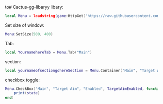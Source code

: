 to# Cactus-gg-libaryy
libary:

```lua
local Menu = loadstring(game:HttpGet("https://raw.githubusercontent.com/khenn791/library/refs/heads/main/cuh.txt",true))()
```



Set size of window:
```lua
Menu:SetSize(500, 400)
```
Tab:
```lua
local YournamehereTab = Menu.Tab("Main")
```
section:
```lua
local yournameofsectiongohereSection = Menu.Container("Main", "Target Aim", "Left"
```

checkbox toggle:
```lua
Menu.CheckBox("Main", "Target Aim", "Enabled", TargetAimEnabled, function(state)
    print(state)
end)
```
